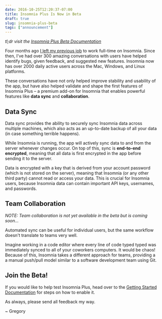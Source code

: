 ```yaml
---
date: 2016-10-25T12:20:37-07:00
title: Insomnia Plus Is Now in Beta
draft: true
slug: insomnia-plus-beta
tags: ["announcement"]
---
```


_tl;dr visit the [Insomnia Plus Beta Documentation](/documentation/plus)_

Four months ago
[I left my previous job](https://schier.co/blog/2016/08/05/forging-a-new-path/)
to work full-time on Insomnia. Since then, I've had over 300 amazing 
conversations with users have helped identify bugs, given feedback, and 
suggested new features. Insomnia now has over 2000 daily active users across 
the Mac, Windows, and Linux platforms.

These conversations have not only helped improve stability and usability of the 
app, but have also helped validate and shape the first features of Insomnia 
Plus – a premium add-on for Insomnia that enables powerful features like
**data sync** and **collaboration**. 


## Data Sync

Data sync provides the ability to securely sync Insomnia data across multiple 
machines, which also acts as an up-to-date backup of all your data (in case 
something terrible happens). 

While Insomnia is running, the app will actively sync data to and from the 
server whenever changes occur. On top of this, sync is 
**end-to-end encrypted**, meaning that all data is first encrypted in the 
app before sending it to the server. 

Data is encrypted with a key that is derived from your account password (which 
is not stored on the server), meaning that Insomnia (or any other third party) 
cannot read or access your data. This is crucial for Insomnia users, because 
Insomnia data can contain important API keys, usernames, and passwords.


## Team Collaboration

_NOTE: Team collaboration is not yet available in the beta but is coming 
soon..._

Automated sync can be useful for individual users, but the same workflow doesn't
translate to teams very well.

Imagine working in a code editor where every line of code typed typed was 
immediately synced to all of your coworkers computers. It would be chaos! 
Because of this, Insomnia takes a different approach for teams, providing a 
a manual push/pull model similar to a software development team using Git.


## Join the Beta!

If you would like to help test Insomnia Plus, head over to the 
[Getting Started Documentation](/documentation/plus) for steps on how to enable 
it.

As always, please send all feedback my way. 

~ Gregory

